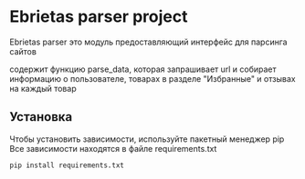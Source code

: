 # Ebrietas parser project

Ebrietas parser это модуль предоставляющий интерфейс для парсинга 
сайтов 

содержит функцию parse_data, которая запрашивает url и собирает информацию о пользователе, 
товарах в разделе "Избранные" и отзывах на каждый товар

## Установка

Чтобы установить зависимости, используйте пакетный менеджер pip
Все зависимости находятся в файле requirements.txt

``` 
pip install requirements.txt
```